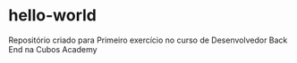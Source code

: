 # hello-world
Repositório criado para Primeiro exercício no curso de Desenvolvedor Back End na Cubos Academy
